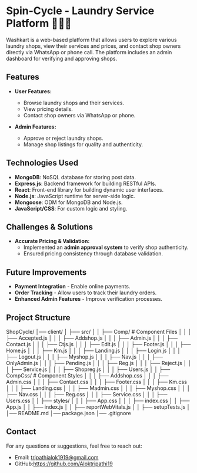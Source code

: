# Spin-Cycle - Laundry Service Platform 🧺🧼👕

Washkart is a web-based platform that allows users to explore various laundry shops, view their services and prices, and contact shop owners directly via WhatsApp or phone call. The platform includes an admin dashboard for verifying and approving shops.

## Features

- **User Features:**
  - Browse laundry shops and their services.
  - View pricing details.
  - Contact shop owners via WhatsApp or phone.

- **Admin Features:**
  - Approve or reject laundry shops.
  - Manage shop listings for quality and authenticity.

## Technologies Used
- **MongoDB**: NoSQL database for storing post data.
- **Express.js**: Backend framework for building RESTful APIs.
- **React**: Front-end library for building dynamic user interfaces.
- **Node.js**: JavaScript runtime for server-side logic.
- **Mongoose**: ODM for MongoDB and Node.js.
- **JavaScript/CSS**: For custom logic and styling.

## Challenges & Solutions

- **Accurate Pricing & Validation:**  
  - Implemented an **admin approval system** to verify shop authenticity.
  - Ensured pricing consistency through database validation.

## Future Improvements

- **Payment Integration** - Enable online payments.  
- **Order Tracking** - Allow users to track their laundry orders.  
- **Enhanced Admin Features** - Improve verification processes.

## Project Structure

ShopCycle/
│── client/
│   ├── src/
│   │   ├── Comp/                    # Component Files
│   │   │   ├── Accepted.js
│   │   │   ├── Addshop.js
│   │   │   ├── Admin.js
│   │   │   ├── Contact.js
│   │   │   ├── Ctjs.js
│   │   │   ├── Edit.js
│   │   │   ├── Footer.js
│   │   │   ├── Home.js
│   │   │   ├── Km.js
│   │   │   ├── Landing.js
│   │   │   ├── Login.js
│   │   │   ├── Logout.js
│   │   │   ├── Myshop.js
│   │   │   ├── Nav.js
│   │   │   ├── OnlyAdmin.js
│   │   │   ├── Pending.js
│   │   │   ├── Reg.js
│   │   │   ├── Reject.js
│   │   │   ├── Service.js
│   │   │   ├── Shopreg.js
│   │   │   ├── Users.js
│   │   ├── CompCss/                  # Component Styles
│   │   │   ├── Addshop.css
│   │   │   ├── Admin.css
│   │   │   ├── Contact.css
│   │   │   ├── Footer.css
│   │   │   ├── Km.css
│   │   │   ├── Landing.css
│   │   │   ├── Madmin.css
│   │   │   ├── Myshop.css
│   │   │   ├── Nav.css
│   │   │   ├── Reg.css
│   │   │   ├── Service.css
│   │   │   ├── Users.css
│   │   ├── styles/
│   │   │   ├── App.css
│   │   │   ├── index.css
│   │   ├── App.js
│   │   ├── index.js
│   │   ├── reportWebVitals.js
│   │   ├── setupTests.js
│   │── README.md
│── package.json
│── .gitignore

## Contact
For any questions or suggestions, feel free to reach out:
- Email: tripathialok1919@gmail.com
- GitHub:https://github.com/Aloktripathi19
